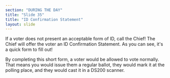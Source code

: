 ```yaml
---
section: "DURING THE DAY"
title: "Slide 35"
title: "ID Confirmation Statement"
layout: slide
---
```


If a voter does not present an acceptable form of ID, call the Chief! The Chief will offer the voter an ID Confirmation Statement. As you can see, it's a quick form to fill out!

By completing this short form, a voter would be allowed to vote normally. That means you would issue them a regular ballot, they would mark it at the polling place, and they would cast it in a DS200 scanner.